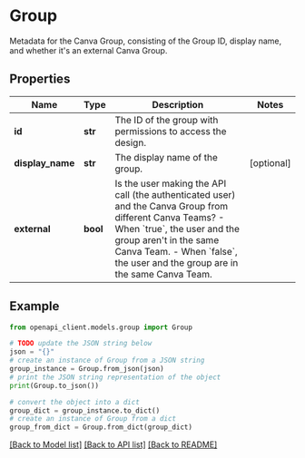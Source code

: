 # Group

Metadata for the Canva Group, consisting of the Group ID, display name, and whether it's an external Canva Group.

## Properties

Name | Type | Description | Notes
------------ | ------------- | ------------- | -------------
**id** | **str** | The ID of the group with permissions to access the design. | 
**display_name** | **str** | The display name of the group. | [optional] 
**external** | **bool** | Is the user making the API call (the authenticated user) and the Canva Group from different Canva Teams?  - When &#x60;true&#x60;, the user and the group aren&#39;t in the same Canva Team. - When &#x60;false&#x60;, the user and the group are in the same Canva Team. | 

## Example

```python
from openapi_client.models.group import Group

# TODO update the JSON string below
json = "{}"
# create an instance of Group from a JSON string
group_instance = Group.from_json(json)
# print the JSON string representation of the object
print(Group.to_json())

# convert the object into a dict
group_dict = group_instance.to_dict()
# create an instance of Group from a dict
group_from_dict = Group.from_dict(group_dict)
```
[[Back to Model list]](../README.md#documentation-for-models) [[Back to API list]](../README.md#documentation-for-api-endpoints) [[Back to README]](../README.md)


